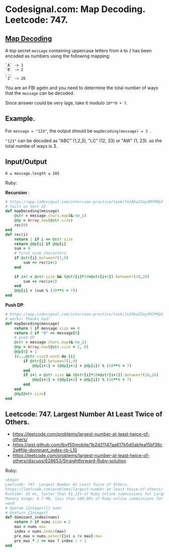 # Codesignal.com: Map Decoding. Leetcode: 747. 

## [Map Decoding](https://app.codesignal.com/interview-practice/task/7o2Aba2Zep3MJPKQ3)

A top secret `message` containing uppercase letters from `A` to `Z` has been encoded as numbers using the following mapping:

```
`A` -> 1
`B` -> 2
...
`Z` -> 26
````

You are an FBI agetn and you need to determine the total number of ways that the `message` can be decoded.

Since answer could be very lage, take it modulo `10**9 + 7`.

## Example.

For `message = "123"`, the output should be `mapDecoding(message) = 3 `.

`"123"` can be decoded as "ABC" (1,2,3), "LC" (12, 33) or "AW" (1, 23). so the total numbe of ways is 3.

## Input/Output

`0 ≤ message.length ≤ 105`


Ruby:


**Recursion** :  

```Ruby
# https://app.codesignal.com/interview-practice/task/7o2Aba2Zep3MJPKQ3
# fails on test 22
def mapDecoding(message)
    @str = message.chars.map(&:to_i)
    @dp = Array.new(@str.size)
    rec(0) 
end
def rec(i)
    return 1 if i == @str.size
    return @dp[i] if @dp[i]
    sum = 0
    # first nine characters
    if @str[i].between?(1,9)
        sum += rec(i+1)
    end
    
    if i+1 < @str.size && (@str[i]*10+@str[i+1]).between?(10,26)
        sum += rec(i+2)
    end
    @dp[i] = (sum % (10**9 + 7))
end
```
**Push DP**:  
```Ruby
# https://app.codesignal.com/interview-practice/task/7o2Aba2Zep3MJPKQ3
# works! Thanks God!
def mapDecoding(message)
    return 1 if message.size == 0
    return 0 if "0" == message[0]
    # push DP
    @str = message.chars.map(&:to_i)
    @dp = Array.new(@str.size + 1, 0)
    @dp[0] = 1
    (0...@str.size).each do |i|
        if @str[i].between?(1,9)
            @dp[i+1] = (@dp[i+1] + @dp[i]) % (10**9 + 7)
        end
        if i+1 < @str.size && (@str[i]*10+@str[i+1]).between?(10,26)
            @dp[i+2] = (@dp[i+2] + @dp[i]) % (10**9 + 7)
        end
    end
    @dp[@str.size]
end
```

## Leetcode: 747. Largest Number At Least Twice of Others.

- https://leetcode.com/problems/largest-number-at-least-twice-of-others/
- https://gist.github.com/lbvf50mobile/1b2d21147aa617b5d0abfea15bf36c2e#file-dominant_index-rb-L10
- https://leetcode.com/problems/largest-number-at-least-twice-of-others/discuss/628653/Straightforward-Ruby-solution.

Ruby:  
```Ruby
=begin
Leetcode: 747. Largest Number At Least Twice of Others.
https://leetcode.com/problems/largest-number-at-least-twice-of-others/
Runtime: 28 ms, faster than 91.11% of Ruby online submissions for Largest Number At Least Twice of Others.
Memory Usage: 9.7 MB, less than 100.00% of Ruby online submissions for Largest Number At Least Twice of Others.
=end
# @param {Integer[]} nums
# @return {Integer}
def dominant_index(nums)
    return 0 if nums.size < 2
    max = nums.max
    index = nums.index(max)
    pre_max = nums.select{|x| x != max}.max
    pre_max * 2 <= max ? index : - 1 
end
```